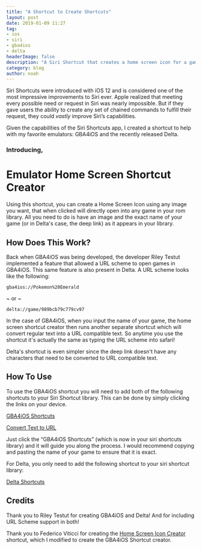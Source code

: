 ```yaml
---
title: "A Shortcut to Create Shortcuts"
layout: post
date: 2019-01-09 11:27
tag: 
- ios
- siri
- gba4ios
- delta
headerImage: false
description: "A Siri Shortcut that creates a home screen icon for a game in your GBA4iOS (or Delta!) library."
category: blog
author: noah
---
```


Siri Shortcuts were introduced with iOS 12 and is considered one of the most impressive improvements to Siri ever. Apple realized that meeting every possible need or request in Siri was nearly impossible. But if they gave users the ability to create any set of chained commands to fulfill their request, they could *vastly* improve Siri’s capabilities.

Given the capabilities of the Siri Shortcuts app, I created a shortcut to help with my favorite emulators: GBA4iOS and the recently released Delta.

### Introducing,

# Emulator Home Screen Shortcut Creator

Using this shortcut, you can create a Home Screen Icon using any image you want, that when clicked will directly open into any game in your rom library. All you need to do is have an image and the exact name of your game (or in Delta's case, the deep link) as it appears in your library.

## How Does This Work?

Back when GBA4iOS was being developed, the developer Riley Testut implemented a feature that allowed a URL scheme to open games in GBA4iOS. This same feature is also present in Delta. A URL scheme looks like the following: 

```gba4ios://Pokemon%20Emerald```

~ or ~

```delta://game/989bcb79c779cv97```

In the case of GBA4iOS, when you input the name of your game, the home screen shortcut creator then runs another separate shortcut which will convert regular text into a URL compatible text. So anytime you use the shortcut it's actually the same as typing the URL scheme into safari!

Delta's shortcut is even simpler since the deep link doesn't have any characters that need to be converted to URL compatible text.

## How To Use

To use the GBA4iOS shortcut you will need to add both of the following shortcuts to your Siri Shortcut library. This can be done by simply clicking the links on your device.

[GBA4iOS Shortcuts](https://www.icloud.com/shortcuts/eab5089ca3fd4faaa910b79eed6735f3)

[Convert Text to URL](https://www.icloud.com/shortcuts/63d051ede25c4d63b3dd31f9f4422039)

Just click the “GBA4iOS Shortcuts” (which is now in your siri shortcuts library) and it will guide you along the process. I would recommend copying and pasting the name of your game to ensure that it is exact.

For Delta, you only need to add the following shortcut to your siri shortcut library:

[Delta Shortcuts](https://www.icloud.com/shortcuts/b5207b88f7464381aa4d487878496259)

## Credits

Thank you to Riley Testut for creating GBA4iOS and Delta! And for including URL Scheme support in both!

Thank you to Federico Viticci for creating the [Home Screen Icon Creator](https://www.macstories.net/ios/home-screen-icon-creator-a-shortcut-to-create-custom-icons-for-apps-contacts-solid-colors-and-more/) shortcut, which I modified to create the GBA4iOS Shortcut creator.
